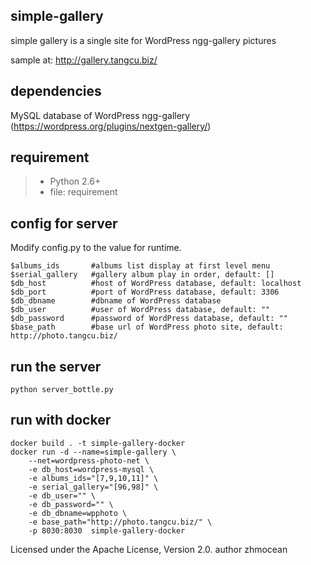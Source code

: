 ## simple-gallery
simple gallery is a single site for WordPress ngg-gallery pictures

sample at: http://gallery.tangcu.biz/


## dependencies
MySQL database of WordPress ngg-gallery (https://wordpress.org/plugins/nextgen-gallery/)

## requirement
> * Python 2.6+
> * file: requirement

## config for server
Modify config.py to the value for runtime.
```
$albums_ids       #albums list display at first level menu
$serial_gallery   #gallery album play in order, default: []
$db_host          #host of WordPress database, default: localhost
$db_port          #port of WordPress database, default: 3306
$db_dbname        #dbname of WordPress database
$db_user          #user of WordPress database, default: ""
$db_password      #password of WordPress database, default: ""
$base_path        #base url of WordPress photo site, default: http://photo.tangcu.biz/
```

## run the server

```
python server_bottle.py
```

## run with docker

```
docker build . -t simple-gallery-docker
docker run -d --name=simple-gallery \
    --net=wordpress-photo-net \
    -e db_host=wordpress-mysql \
    -e albums_ids="[7,9,10,11]" \
    -e serial_gallery="[96,98]" \
    -e db_user="" \
    -e db_password="" \
    -e db_dbname=wpphoto \
    -e base_path="http://photo.tangcu.biz/" \
    -p 8030:8030  simple-gallery-docker
```

Licensed under the Apache License, Version 2.0. author zhmocean
